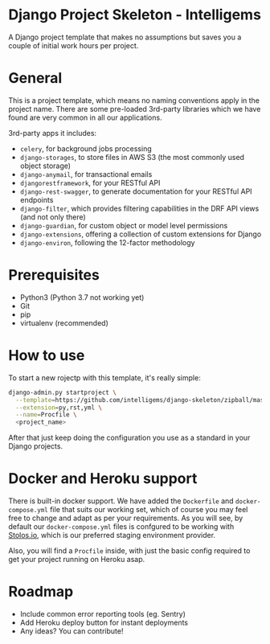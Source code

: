 # Django Project Skeleton - Intelligems

A Django project template that makes no assumptions but saves you a couple of initial work hours per project.

# General
This is a project template, which means no naming conventions apply in the project name.
There are some pre-loaded 3rd-party libraries which we have found are very common in all our applications.

3rd-party apps it includes:
- `celery`, for background jobs processing
- `django-storages`, to store files in AWS S3 (the most commonly used object storage)
- `django-anymail`, for transactional emails
- `djangorestframework`, for your RESTful API
- `django-rest-swagger`, to generate documentation for your RESTful API endpoints
- `django-filter`, which provides filtering capabilities in the DRF API views (and not only there)
- `django-guardian`, for custom object or model level permissions
- `django-extensions`, offering a collection of custom extensions for Django
- `django-environ`, following the 12-factor methodology

# Prerequisites
- Python3 (Python 3.7 not working yet)
- Git
- pip
- virtualenv (recommended)

# How to use
To start a new rojectp with this template, it's really simple:
```bash
django-admin.py startproject \
  --template=https://github.com/intelligems/django-skeleton/zipball/master \
  --extension=py,rst,yml \
  --name=Procfile \
  <project_name>
```
After that just keep doing the configuration you use as a standard in your Django projects.

# Docker and Heroku support
There is built-in docker support. We have added the `Dockerfile` and `docker-compose.yml` file that suits our working set, which of course you may feel free to change and adapt as per your requirements.
As you will see, by default our `docker-compose.yml` files is confgured to be working with [Stolos.io](https://stolos.io), which is our preferred staging environment provider.

Also, you will find a `Procfile` inside, with just the basic config required to get your project running on Heroku asap.

# Roadmap
- Include common error reporting tools (eg. Sentry)
- Add Heroku deploy button for instant deployments
- Any ideas? You can contribute!